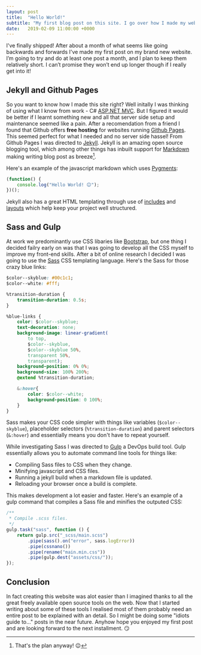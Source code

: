```yaml
---
layout: post
title:  "Hello World!"
subtitle: "My first blog post on this site. I go over how I made my website and what I learnt along the way."
date:   2019-02-09 11:00:00 +0000
---
```


I've finally shipped! After about a month of what seems like going backwards and forwards I've made my first post on my brand new website. I’m going to try and do at least one post a month, and I plan to keep them relatively short. I can’t promise they won’t end up longer though if I really get into it!

## Jekyll and Github Pages

So you want to know how I made this site right? Well initally I was thinking of using what I know from work - C# [ASP.NET MVC](https://dotnet.microsoft.com/apps/aspnet/mvc). But I figured it would be better if I learnt something new and all that server side setup and maintenance seemed like a pain. After a recomendation from a friend I found that Github offers **free hosting** for websites running [Github Pages](https://pages.github.com/). This seemed perfect for what I needed and no server side hassel! From Github Pages I was directed to [Jekyll](https://jekyllrb.com/). Jekyll is an amazing open source blogging tool, which among other things has inbuilt support for [Markdown](https://daringfireball.net/projects/markdown/) making writing blog post as breeze[^1].

Here's an example of the javascript markdown which uses [Pygments](http://pygments.org/):
```javascript
(function() {
    console.log("Hello World! 😊");
})();
```

Jekyll also has a great HTML templating through use of [includes](https://jekyllrb.com/docs/includes/) and [layouts](https://jekyllrb.com/docs/step-by-step/04-layouts/) which help keep your project well structured.

## Sass and Gulp
At work we predominantly use CSS libaries like [Bootstrap](https://getbootstrap.com/), but one thing I decided failry early on was that I was going to develop all the CSS myself to improve my front-end skills. After a bit of online research I decided I was going to use the [Sass](https://sass-lang.com/) CSS templating language. Here's the Sass for those crazy blue links:
```css
$color--skyblue: #00c1c1;
$color--white: #fff;

%transition-duration {
    transition-duration: 0.5s;
}

%blue-links {
    color: $color--skyblue;
    text-decoration: none;
    background-image: linear-gradient(
        to top,
        $color--skyblue,
        $color--skyblue 50%,
        transparent 50%,
        transparent);
    background-position: 0% 0%;
    background-size: 100% 200%;
    @extend %transition-duration;

    &:hover{
        color: $color--white;
        background-position: 0 100%;
    }
}
```
Sass makes your CSS code simpler with things like variables (`$color--skyblue`), placeholder selectors (`%transition-duration`) and parent selectors (`&:hover`) and essentially means you don't have to repeat yourself.

While investigating Sass I was directed to [Gulp](https://gulpjs.com/) a DevOps build tool. Gulp essentially allows you to automate command line tools for things like:

- Compiling Sass files to CSS when they change.
- Minifying javascript and CSS files.
- Running a jekyll build when a markdown file is updated.
- Reloading your browser once a build is complete.

This makes development a lot easier and faster. Here's an example of a gulp command that compiles a Sass file and minifies the outputed CSS:
```javascript
/**
 * Compile .scss files.
 */
gulp.task("sass", function () {
    return gulp.src("_scss/main.scss")
        .pipe(sass().on("error", sass.logError))
        .pipe(cssnano())
        .pipe(rename("main.min.css"))
        .pipe(gulp.dest("assets/css/"));
});
```

## Conclusion

In fact creating this website was alot easier than I imagined thanks to all the great freely available open source tools on the web. Now that I started writing about some of these tools I realised most of them probably need an entire post to be explained with an detail. So I might be doing some "idiots guide to..." posts in the near future. Anyhow hope you enjoyed my first post and are looking forward to the next installment. 😏

[^1]: That's the plan anyway! 😉